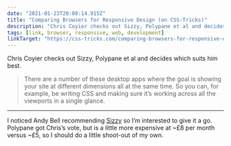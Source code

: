```yaml
---
date: "2021-01-23T20:00:14.915Z"
title: "Comparing Browsers for Responsive Design (on CSS-Tricks)"
description: "Chris Coyier checks out Sizzy, Polypane et al and decides which suits him best"
tags: [link, browser, responsive, web, development]
linkTarget: "https://css-tricks.com/comparing-browsers-for-responsive-design/"
---
```

Chris Coyier checks out Sizzy, Polypane et al and decides which suits him best.

> There are a number of these desktop apps where the goal is showing your site at different dimensions all at the same time. So you can, for example, be writing CSS and making sure it’s working across all the viewports in a single glance.
---

I noticed Andy Bell recommending [Sizzy](https://sizzy.co/) so I’m interested to give it a go. Polypane got Chris’s vote, but is a little more expensive at ~£8 per month versus ~£5, so I should do a little shoot-out of my own.
